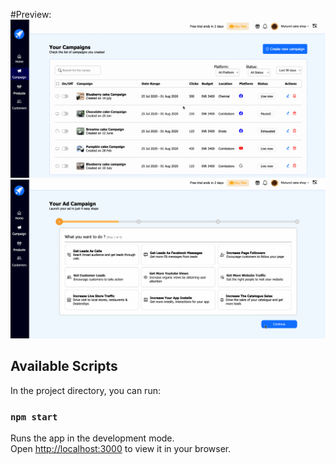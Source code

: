 #Preview:
![](https://github.com/HarshJa1n/harsh-zoc/blob/main/1.gif)
![](https://github.com/HarshJa1n/harsh-zoc/blob/main/2.gif)

## Available Scripts

In the project directory, you can run:

### `npm start`

Runs the app in the development mode.\
Open [http://localhost:3000](http://localhost:3000) to view it in your browser.

